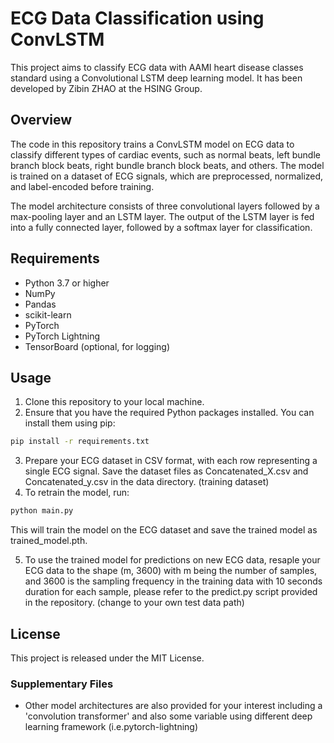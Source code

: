 # ECG Data Classification using ConvLSTM

This project aims to classify ECG data with AAMI heart disease classes standard using a Convolutional LSTM deep learning model. It has been developed by Zibin ZHAO at the HSING Group.

## Overview

The code in this repository trains a ConvLSTM model on ECG data to classify different types of cardiac events, such as normal beats, left bundle branch block beats, right bundle branch block beats, and others. The model is trained on a dataset of ECG signals, which are preprocessed, normalized, and label-encoded before training.

The model architecture consists of three convolutional layers followed by a max-pooling layer and an LSTM layer. The output of the LSTM layer is fed into a fully connected layer, followed by a softmax layer for classification.

## Requirements

- Python 3.7 or higher
- NumPy
- Pandas
- scikit-learn
- PyTorch
- PyTorch Lightning
- TensorBoard (optional, for logging)

## Usage

1. Clone this repository to your local machine.
2. Ensure that you have the required Python packages installed. You can install them using pip:

```bash
pip install -r requirements.txt
```

3. Prepare your ECG dataset in CSV format, with each row representing a single ECG signal. Save the dataset files as Concatenated_X.csv and Concatenated_y.csv in the data directory. (training dataset)
4. To retrain the model, run:

```bash
python main.py
```
This will train the model on the ECG dataset and save the trained model as trained_model.pth.

5. To use the trained model for predictions on new ECG data, resaple your ECG data to the shape (m, 3600) with m being the number of samples, and 3600 is the sampling frequency in the training data with 10 seconds duration for each sample, please refer to the predict.py script provided in the repository. (change to your own test data path)

## License
This project is released under the MIT License. 

### Supplementary Files
- Other model architectures are also provided for your interest including a 'convolution transformer' and also some variable using different deep learning framework (i.e.pytorch-lightning)
